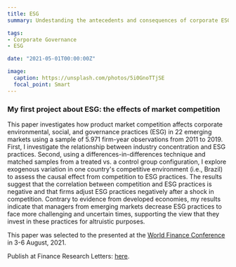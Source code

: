 ```yaml
---
title: ESG
summary: Undestanding the antecedents and consequences of corporate ESG

tags:
- Corporate Governance
- ESG

date: "2021-05-01T00:00:00Z"

image:
  caption: https://unsplash.com/photos/5i0GnoTTjSE
  focal_point: Smart
---
```


### My first project about ESG: the effects of market competition

This paper investigates how product market competition affects corporate environmental, social, and governance practices (ESG) in 22 emerging markets using a sample of 5.971 firm-year observations from 2011 to 2019. First, I investigate the relationship between industry concentration and ESG practices. Second, using a differences-in-differences technique and matched samples from a treated vs. a control group configuration, I explore exogenous variation in one country's competitive environment (i.e., Brazil) to assess the causal effect from competition to ESG practices. The results suggest that the correlation between competition and ESG practices is negative and that firms adjust ESG practices negatively after a shock in competition. Contrary to evidence from developed economies, my results indicate that managers from emerging markets decrease ESG practices to face more challenging and uncertain times, supporting the view that they invest in these practices for altruistic purposes.

This paper was selected to the presented at the [World Finance Conference](https://www.world-finance-conference.com/conference.php?id=21) in 3-6 August, 2021.

Publish at Finance Research Letters: [here](https://www.sciencedirect.com/science/article/abs/pii/S1544612321003731).